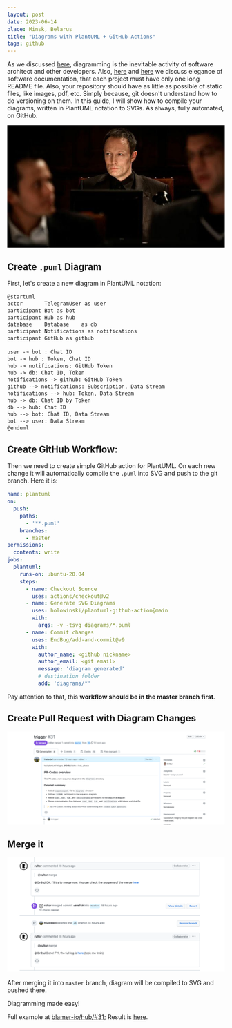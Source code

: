 ```yaml
---
layout: post
date: 2023-06-14
place: Minsk, Belarus
title: "Diagrams with PlantUML + GitHub Actions"
tags: github
---
```


As we discussed [here](https://h1alexbel.github.io/2023/06/11/arc-tools.html),
diagramming is the inevitable activity of software architect and other developers.
Also, [here](https://h1alexbel.github.io/2023/01/21/maintainable-project-template.html) and [here](https://h1alexbel.github.io/2023/04/23/worst-best-practices-of-sd.html) we discuss elegance of software documentation,
that each project must have only one long README file.
Also, your repository should have as little as possible of static files, like images, pdf, etc.
Simply because, git doesn't understand how to do versioning on them.
In this guide, I will show how to compile your diagrams, written in PlantUML notation to SVGs.
As always, fully automated, on GitHub.

<!--more-->

<img src="/images/2023/06/forbrydelsen-2.jpg">

## Create `.puml` Diagram

First, let's create a new diagram in PlantUML notation:
```plantuml
@startuml
actor       TelegramUser as user
participant Bot as bot
participant Hub as hub
database    Database    as db
participant Notifications as notifications
participant GitHub as github

user -> bot : Chat ID
bot -> hub : Token, Chat ID
hub -> notifications: GitHub Token
hub -> db: Chat ID, Token
notifications -> github: GitHub Token
github --> notifications: Subscription, Data Stream
notifications --> hub: Token, Data Stream
hub -> db: Chat ID by Token
db --> hub: Chat ID
hub --> bot: Chat ID, Data Stream
bot --> user: Data Stream
@enduml
```

## Create GitHub Workflow:
Then we need to create simple GitHub action for PlantUML.
On each new change it will automatically compile the `.puml` into SVG and push to the git branch.
Here it is:
```yaml
name: plantuml
on:
  push:
    paths:
      - '**.puml'
    branches:
      - master
permissions:
  contents: write
jobs:
  plantuml:
    runs-on: ubuntu-20.04
    steps:
      - name: Checkout Source
        uses: actions/checkout@v2
      - name: Generate SVG Diagrams
        uses: holowinski/plantuml-github-action@main
        with:
          args: -v -tsvg diagrams/*.puml
      - name: Commit changes
        uses: EndBug/add-and-commit@v9
        with:
          author_name: <github nickname>
          author_email: <git email>
          message: 'diagram generated'
          # destination folder
          add: 'diagrams/*'
```
Pay attention to that, this **workflow should be in the master branch first**.

## Create Pull Request with Diagram Changes

![img.png](/images/2023/06/diagram-trigger-pr.png)

## Merge it
![img.png](/images/2023/06/merge.png)

After merging it into `master` branch, diagram will be compiled to SVG and pushed there.

Diagramming made easy!

Full example at [blamer-io/hub/#31](https://github.com/Blamer-io/hub/pull/31);
Result is [here](https://github.com/Blamer-io/hub/blob/master/diagrams/sequence.svg).
